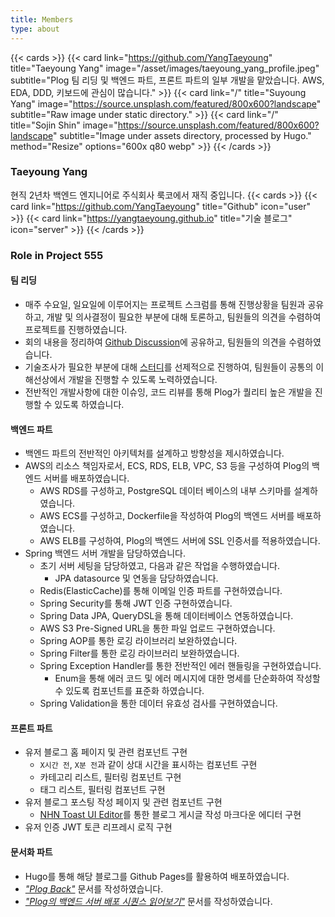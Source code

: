 ```yaml
---
title: Members
type: about
---
```

{{< cards >}}
    {{< card link="https://github.com/YangTaeyoung" title="Taeyoung Yang" image="/asset/images/taeyoung_yang_profile.jpeg" subtitle="Plog 팀 리딩 및 백엔드 파트, 프론트 파트의 일부 개발을 맡았습니다. AWS, EDA, DDD, 키보드에 관심이 많습니다." >}}
    {{< card link="/" title="Suyoung Yang" image="https://source.unsplash.com/featured/800x600?landscape" subtitle="Raw image under static directory." >}}
    {{< card link="/" title="Sojin Shin" image="https://source.unsplash.com/featured/800x600?landscape" subtitle="Image under assets directory, processed by Hugo." method="Resize" options="600x q80 webp" >}}
{{< /cards >}}

### Taeyoung Yang
현직 2년차 백엔드 엔지니어로 주식회사 룩코에서 재직 중입니다.
{{< cards >}}
{{< card link="https://github.com/YangTaeyoung" title="Github" icon="user" >}}
{{< card link="https://yangtaeyoung.github.io" title="기술 블로그" icon="server" >}}
{{< /cards >}}

### Role in Project 555
#### 팀 리딩
- 매주 수요일, 일요일에 이루어지는 프로젝트 스크럼를 통해 진행상황을 팀원과 공유하고, 개발 및 의사결정이 필요한 부분에 대해 토론하고, 팀원들의 의견을 수렴하여 프로젝트를 진행하였습니다.
- 회의 내용을 정리하여 [Github Discussion](https://github.com/project-555/project-555/discussions/categories/scrum)에 공유하고, 팀원들의 의견을 수렴하였습니다.
- 기술조사가 필요한 부분에 대해 [스터디](https://github.com/project-555/plog-study)를 선제적으로 진행하여, 팀원들이 공통의 이해선상에서 개발을 진행할 수 있도록 노력하였습니다.
- 전반적인 개발사항에 대한 이슈잉, 코드 리뷰를 통해 Plog가 퀄리티 높은 개발을 진행할 수 있도록 하였습니다.

#### 백엔드 파트
- 백엔드 파트의 전반적인 아키텍처를 설계하고 방향성을 제시하였습니다.
- AWS의 리소스 책임자로서, ECS, RDS, ELB, VPC, S3 등을 구성하여 Plog의 백엔드 서버를 배포하였습니다.
  - AWS RDS를 구성하고, PostgreSQL 데이터 베이스의 내부 스키마를 설계하였습니다.
  - AWS ECS를 구성하고, Dockerfile을 작성하여 Plog의 백엔드 서버를 배포하였습니다.
  - AWS ELB를 구성하여, Plog의 백엔드 서버에 SSL 인증서를 적용하였습니다.
- Spring 백엔드 서버 개발을 담당하였습니다.
  - 초기 서버 세팅을 담당하였고, 다음과 같은 작업을 수행하였습니다.
    - JPA datasource 및 연동을 담당하였습니다.
  - Redis(ElasticCache)를 통해 이메일 인증 파트를 구현하였습니다.
  - Spring Security를 통해 JWT 인증 구현하였습니다.
  - Spring Data JPA, QueryDSL을 통해 데이터베이스 연동하였습니다.
  - AWS S3 Pre-Signed URL을 통한 파일 업로드 구현하였습니다.
  - Spring AOP를 통한 로깅 라이브러리 보완하였습니다.
  - Spring Filter를 통한 로깅 라이브러리 보완하였습니다.
  - Spring Exception Handler를 통한 전반적인 에러 핸들링을 구현하였습니다.
    - Enum을 통해 에러 코드 및 에러 메시지에 대한 명세를 단순화하여 작성할 수 있도록 컴포넌트를 표준화 하였습니다.
  - Spring Validation을 통한 데이터 유효성 검사를 구현하였습니다.

#### 프론트 파트
- 유저 블로그 홈 페이지 및 관련 컴포넌트 구현
  - `X시간 전`, `X분 전`과 같이 상대 시간을 표시하는 컴포넌트 구현
  - 카테고리 리스트, 필터링 컴포넌트 구현
  - 태그 리스트, 필터링 컴포넌트 구현
- 유저 블로그 포스팅 작성 페이지 및 관련 컴포넌트 구현
  - [NHN Toast UI Editor](https://ui.toast.com/tui-editor)를 통한 블로그 게시글 작성 마크다운 에디터 구현
- 유저 인증 JWT 토큰 리프레시 로직 구현
 
#### 문서화 파트
- Hugo를 통해 해당 블로그를 Github Pages를 활용하여 배포하였습니다.
- [_"Plog Back"_](/docs/plog-back/) 문서를 작성하였습니다.
- [_"Plog의 백엔드 서버 배포 시퀀스 읽어보기"_](/plog-back/backend_deploy_sequence/) 문서를 작성하였습니다.